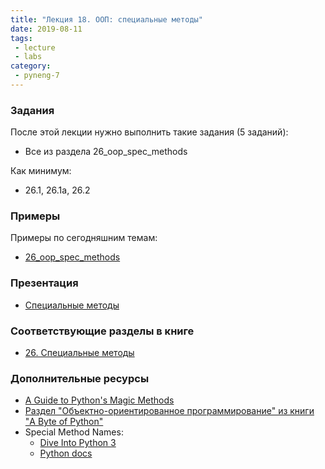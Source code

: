 ```yaml
---
title: "Лекция 18. ООП: специальные методы"
date: 2019-08-11
tags:
 - lecture
 - labs
category:
 - pyneng-7
---
```


### Задания

После этой лекции нужно выполнить такие задания (5 заданий):

* Все из раздела 26_oop_spec_methods

Как минимум:

* 26.1, 26.1a, 26.2


### Примеры

Примеры по сегодняшним темам:

* [26_oop_spec_methods](https://github.com/pyneng/pyneng-online-may-aug-2019/tree/master/examples/26_oop_spec_methods)


### Презентация

* [Специальные методы](https://gitpitch.com/natenka/pyneng-slides/bonus-oop-special-methods#/)


### Соответствующие разделы в книге

* [26. Специальные методы](https://pyneng.readthedocs.io/ru/latest/book/26_oop_special_methods/index.html)


### Дополнительные ресурсы

* [A Guide to Python's Magic Methods](https://rszalski.github.io/magicmethods/)
* [Раздел "Объектно-ориентированное программирование" из книги "A Byte of Python"](https://wombat.org.ua/AByteOfPython/object_oriented_programming.html)
* Special Method Names:
  * [Dive Into Python 3](http://www.diveintopython3.net/special-method-names.html)
  * [Python docs](https://docs.python.org/3.6/reference/datamodel.html#specialnames)

